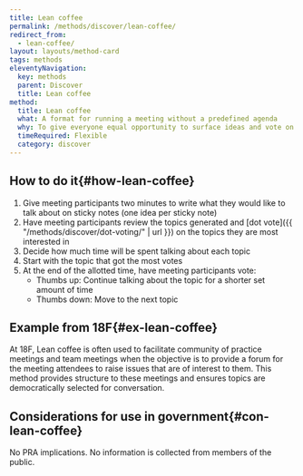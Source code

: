 ```yaml
---
title: Lean coffee
permalink: /methods/discover/lean-coffee/
redirect_from:
  - lean-coffee/
layout: layouts/method-card
tags: methods
eleventyNavigation:
  key: methods
  parent: Discover
  title: Lean coffee
method:
  title: Lean coffee
  what: A format for running a meeting without a predefined agenda
  why: To give everyone equal opportunity to surface ideas and vote on agenda topics,  allowing meeting attendees to be co-owners in the meeting agenda.
  timeRequired: Flexible
  category: discover
---
```


## How to do it{#how-lean-coffee}

1. Give meeting participants two minutes to write what they would like to talk about on sticky notes (one idea per sticky note)
1. Have meeting participants review the topics generated and [dot vote]({{ "/methods/discover/dot-voting/" | url }}) on the topics they are most interested in
1. Decide how much time will be spent talking about each topic
1. Start with the topic that got the most votes
1. At the end of the allotted time, have meeting participants vote:
    - Thumbs up: Continue talking about the topic for a shorter set amount of time
    - Thumbs down: Move to the next topic

<section class="method--section method--section--18f-example" markdown="1" >

## Example from 18F{#ex-lean-coffee}

At 18F, Lean coffee is often used to facilitate community of practice meetings and team meetings when the objective is to provide a forum for the meeting attendees to raise issues that are of interest to them. This method provides structure to these meetings and ensures topics are democratically selected for conversation.

</section>

<section class="method--section method--section--government-considerations" markdown="1" >

## Considerations for use in government{#con-lean-coffee}

No PRA implications. No information is collected from members of the public.

</section>
